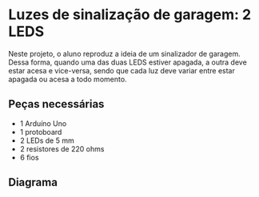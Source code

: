 # Luzes de sinalização de garagem: 2 LEDS

 Neste projeto, o aluno reproduz a ideia de um sinalizador de garagem. Dessa forma, quando uma das duas LEDS estiver apagada, a outra deve estar acesa e vice-versa, sendo que cada luz deve variar entre estar apagada ou acesa a todo momento.

 ## Peças necessárias
- 1 Arduíno Uno
- 1 protoboard
- 2 LEDs de 5 mm
- 2 resistores de 220 ohms
- 6 fios
## Diagrama 
 
